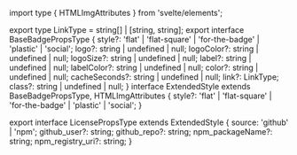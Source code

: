 import type { HTMLImgAttributes } from 'svelte/elements';

export type LinkType = string[] | [string, string];
export interface BaseBadgePropsType {
  style?: 'flat' | 'flat-square' | 'for-the-badge' | 'plastic' | 'social';
  logo?: string | undefined | null;
  logoColor?: string | undefined | null;
  logoSize?: string | undefined | null;
  label?: string | undefined | null;
  labelColor?: string | undefined | null;
  color?: string | undefined | null;
  cacheSeconds?: string | undefined | null;
  link?: LinkType;
  class?: string | undefined | null;
}
interface ExtendedStyle extends BaseBadgePropsType, HTMLImgAttributes {
  style?: 'flat' | 'flat-square' | 'for-the-badge' | 'plastic' | 'social';
}

export interface LicensePropsType extends ExtendedStyle {
  source: 'github' | 'npm';
  github_user?: string;
  github_repo?: string;
  npm_packageName?: string;
  npm_registry_uri?: string;
}